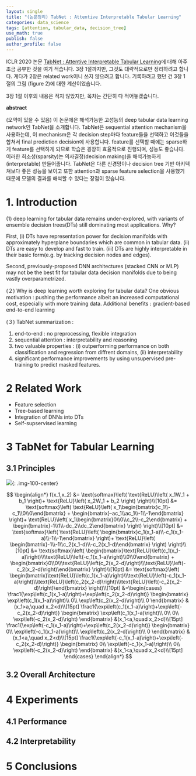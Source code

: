 ```yaml
---
layout: single
title: "(논문정리) TabNet : Attentive Interpretable Tabular Learning"
categories: data_science
tags: [attention, tabular_data, decision_tree]
use_math: true
publish: false
author_profile: false
---
```


ICLR 2020 논문 [TabNet : Attentive Interpretable Tabular Learning](https://ojs.aaai.org/index.php/AAAI/article/view/16826)에 대해 아주 조금 공부한 것을 여기 적습니다.
3장 1절까지만, 그것도 대략적으로만 정리하려고 합니다.
게다가 2장은 related work이니 쓰지 않으려고 합니다.
기록하려고 했던 건 3장 1절의 그림 (figure 2)에 대한 계산이었습니다.

3장 1절 이후의 내용은 적지 않았지만, 목차는 간단히 다 적어놓겠습니다.

**abstract**

(오역이 있을 수 있음) 이 논문에은 해석가능한 고성능의 deep tabular data learning network인 TabNet을 소개합니다.
TabNet은 sequential attention mechanism을 사용하는데, 이 mechanism은 각 decision step마다 feature들을 선택하고 이것들을 합쳐서 final prediction decision에 사용합니다.
feature를 선택할 때에는 sparse하게 feature를 선택하게 되므로 학습은 굉장히 효율적으로 진행되며, 성능도 좋습니다.
이러한 희소성(sparsity)는 의사결정(decision making)을 해석가능하게(interpretable) 만들어줍니다.
TabNet은 다른 신경망이나 decision tree 기반 아키텍쳐보다 좋은 성능을 보이고 또한 attention과 sparse feature selection을 사용했기 때문에 모델의 결과를 해석할 수 있다는 장점이 있습니다.

# 1. Introduction

(1)
deep learning for tabular data remains under-explored, with variants of ensemble decision trees(DTs) still dominating most applications.
Why?

First,
(i) DTs have representation power for decision manifolds with approximately hyperplane boundaries which are common in tabular data.
(ii) DTs are easy to develop and fast to train.
(iii) DTs are highly interpretable in their basic form(e.g. by tracking decision nodes and edges).

Second,
previously-proposed DNN architectures (stacked CNN or MLP) may not be the best fit for tabular data decision manifolds due to being vastly overparametrized.

(２)
Why is deep learning worth exploring for tabular data?
One obvious motivation : pushing the performance albeit an increased computational cost, especially with more training data.
Additional benefits : gradient-based end-to-end learning

(３) TabNet summarization :

1. end-to-end : no preprocessing, flexible integration
2. sequential attention : interpretability and reasoning
3. two valuable properties : (i) outperforming performance on both classification and regression from diffrent domains, (ii) interpretability
4. significant performance improvements by using unsupervised pre-training to predict masked features.



# 2 Related Work
 - Feature selection
 - Tree-based learning
 - Integration of DNNs into DTs
 - Self-supservised learning



# 3 TabNet for Tabular Learning
## 3.1 Principles

![]({{site.url}}\images\2023-05-24-TabNet\fig_2.png){: .img-100-center}

$$
\begin{align*}
f(x_1,x_2)
&=
\text{softmax}\left(
    \text{ReLU}\left(
        x_1W_1 + b_1
    \right)+
    \text{ReLU}\left(
        x_2W_1 + b_2
    \right)
    \right)\\[10pt]
&=
\text{softmax}\left(
    \text{ReLU}\left(
        x_1\begin{bmatrix}c_1\\-c_1\\0\\0\end{bmatrix} + \begin{bmatrix}-ac_1\\ac_1\\-1\\-1\end{bmatrix}
    \right)+
    \text{ReLU}\left(
        x_1\begin{bmatrix}0\\0\\c_2\\-c_2\end{bmatrix} + \begin{bmatrix}-1\\1\\-dc_2\\dc_2\end{bmatrix}
    \right)
    \right)\\[10pt]
&=
\text{softmax}\left(
    \text{ReLU}\left(
        \begin{bmatrix}c_1(x_1-a)\\-c_1(x_1-a)\\-1\\-1\end{bmatrix}
    \right)+
    \text{ReLU}\left(
        \begin{bmatrix}-1\\-1\\c_2(x_1-d)\\-c_2(x_1-d)\end{bmatrix}
    \right)
    \right)\\[10pt]
&=
\text{softmax}\left(
    \begin{bmatrix}\text{ReLU}\left(c_1(x_1-a)\right)\\\text{ReLU}\left(-c_1(x_1-a)\right)\\0\\0\end{bmatrix}
    +
    \begin{bmatrix}0\\0\\\text{ReLU}\left(c_2(x_2-d)\right)\\\text{ReLU}\left(-c_2(x_2-d)\right)\end{bmatrix}
    \right)\\[10pt]
&=
\text{softmax}\left(
    \begin{bmatrix}\text{ReLU}\left(c_1(x_1-a)\right)\\\text{ReLU}\left(-c_1(x_1-a)\right)\\\text{ReLU}\left(c_2(x_2-d)\right)\\\text{ReLU}\left(-c_2(x_2-d)\right)\end{bmatrix}
    \right)\\[10pt]
&=\begin{cases}
\frac1{\exp\left(c_1(x_1-a)\right)+\exp\left(c_2(x_2-d)\right)}
\begin{bmatrix}
\exp\left(c_1(x_1-a)\right)\\
0\\
\exp\left(c_2(x_2-d)\right)\\
0
\end{bmatrix}
&(x_1>a,\quad x_2<d)\\[15pt]
\frac1{\exp\left(c_1(x_1-a)\right)+\exp\left(-c_2(x_2-d)\right)}
\begin{bmatrix}
\exp\left(c_1(x_1-a)\right)\\
0\\
0\\
\exp\left(-c_2(x_2-d)\right)
\end{bmatrix}
&(x_1<a,\quad x_2>d)\\[15pt]
\frac1{\exp\left(-c_1(x_1-a)\right)+\exp\left(c_2(x_2-d)\right)}
\begin{bmatrix}
0\\
\exp\left(-c_1(x_1-a)\right)\\
\exp\left(c_2(x_2-d)\right)\\
0
\end{bmatrix}
&(x_1<a,\quad x_2<d)\\[15pt]
\frac1{\exp\left(-c_1(x_1-a)\right)+\exp\left(-c_2(x_2-d)\right)}
\begin{bmatrix}
0\\
\exp\left(-c_1(x_1-a)\right)\\
0\\
\exp\left(-c_2(x_2-d)\right)
\end{bmatrix}
&(x_1<a,\quad x_2<d)\\[15pt]
\end{cases}
\end{align*}
$$

## 3.2 Overall Architecture

# 4 Experiments

## 4.1 Performance

## 4.2 Interpretability

# 5 Conclusions